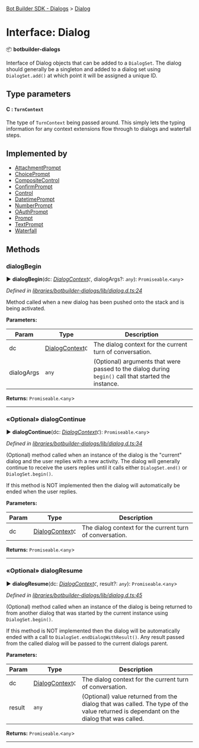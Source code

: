 [Bot Builder SDK - Dialogs](../README.md) > [Dialog](../interfaces/botbuilder_dialogs.dialog.md)



# Interface: Dialog


:package: **botbuilder-dialogs**

Interface of Dialog objects that can be added to a `DialogSet`. The dialog should generally be a singleton and added to a dialog set using `DialogSet.add()` at which point it will be assigned a unique ID.

## Type parameters
#### C :  `TurnContext`

The type of `TurnContext` being passed around. This simply lets the typing information for any context extensions flow through to dialogs and waterfall steps.

## Implemented by

* [AttachmentPrompt](../classes/botbuilder_dialogs.attachmentprompt.md)
* [ChoicePrompt](../classes/botbuilder_dialogs.choiceprompt.md)
* [CompositeControl](../classes/botbuilder_dialogs.compositecontrol.md)
* [ConfirmPrompt](../classes/botbuilder_dialogs.confirmprompt.md)
* [Control](../classes/botbuilder_dialogs.control.md)
* [DatetimePrompt](../classes/botbuilder_dialogs.datetimeprompt.md)
* [NumberPrompt](../classes/botbuilder_dialogs.numberprompt.md)
* [OAuthPrompt](../classes/botbuilder_dialogs.oauthprompt.md)
* [Prompt](../classes/botbuilder_dialogs.prompt.md)
* [TextPrompt](../classes/botbuilder_dialogs.textprompt.md)
* [Waterfall](../classes/botbuilder_dialogs.waterfall.md)


## Methods
<a id="dialogbegin"></a>

###  dialogBegin

► **dialogBegin**(dc: *[DialogContext](../classes/botbuilder_dialogs.dialogcontext.md)`C`*, dialogArgs?: *`any`*): `Promiseable`.<`any`>



*Defined in [libraries/botbuilder-dialogs/lib/dialog.d.ts:24](https://github.com/Microsoft/botbuilder-js/blob/ad875d1/libraries/botbuilder-dialogs/lib/dialog.d.ts#L24)*



Method called when a new dialog has been pushed onto the stack and is being activated.


**Parameters:**

| Param | Type | Description |
| ------ | ------ | ------ |
| dc | [DialogContext](../classes/botbuilder_dialogs.dialogcontext.md)`C`   |  The dialog context for the current turn of conversation. |
| dialogArgs | `any`   |  (Optional) arguments that were passed to the dialog during `begin()` call that started the instance. |





**Returns:** `Promiseable`.<`any`>





___

<a id="dialogcontinue"></a>

### «Optional» dialogContinue

► **dialogContinue**(dc: *[DialogContext](../classes/botbuilder_dialogs.dialogcontext.md)`C`*): `Promiseable`.<`any`>



*Defined in [libraries/botbuilder-dialogs/lib/dialog.d.ts:34](https://github.com/Microsoft/botbuilder-js/blob/ad875d1/libraries/botbuilder-dialogs/lib/dialog.d.ts#L34)*



(Optional) method called when an instance of the dialog is the "current" dialog and the user replies with a new activity. The dialog will generally continue to receive the users replies until it calls either `DialogSet.end()` or `DialogSet.begin()`.

If this method is NOT implemented then the dialog will automatically be ended when the user replies.


**Parameters:**

| Param | Type | Description |
| ------ | ------ | ------ |
| dc | [DialogContext](../classes/botbuilder_dialogs.dialogcontext.md)`C`   |  The dialog context for the current turn of conversation. |





**Returns:** `Promiseable`.<`any`>





___

<a id="dialogresume"></a>

### «Optional» dialogResume

► **dialogResume**(dc: *[DialogContext](../classes/botbuilder_dialogs.dialogcontext.md)`C`*, result?: *`any`*): `Promiseable`.<`any`>



*Defined in [libraries/botbuilder-dialogs/lib/dialog.d.ts:45](https://github.com/Microsoft/botbuilder-js/blob/ad875d1/libraries/botbuilder-dialogs/lib/dialog.d.ts#L45)*



(Optional) method called when an instance of the dialog is being returned to from another dialog that was started by the current instance using `DialogSet.begin()`.

If this method is NOT implemented then the dialog will be automatically ended with a call to `DialogSet.endDialogWithResult()`. Any result passed from the called dialog will be passed to the current dialogs parent.


**Parameters:**

| Param | Type | Description |
| ------ | ------ | ------ |
| dc | [DialogContext](../classes/botbuilder_dialogs.dialogcontext.md)`C`   |  The dialog context for the current turn of conversation. |
| result | `any`   |  (Optional) value returned from the dialog that was called. The type of the value returned is dependant on the dialog that was called. |





**Returns:** `Promiseable`.<`any`>





___


